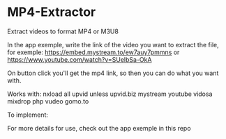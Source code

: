 # MP4-Extractor
Extract videos to format MP4 or M3U8

In the app exemple, write the link of the video you want to extract the file, for exemple: https://embed.mystream.to/ew7auy7pmmns or https://www.youtube.com/watch?v=SUelbSa-OkA

On button click you'll get the mp4 link, so then you can do what you want with.

Works with:
nxload
all upvid unless upvid.biz
mystream
youtube
vidosa
mixdrop
php
vudeo
gomo.to

To implement:



For more details for use, check out the app exemple in this repo

